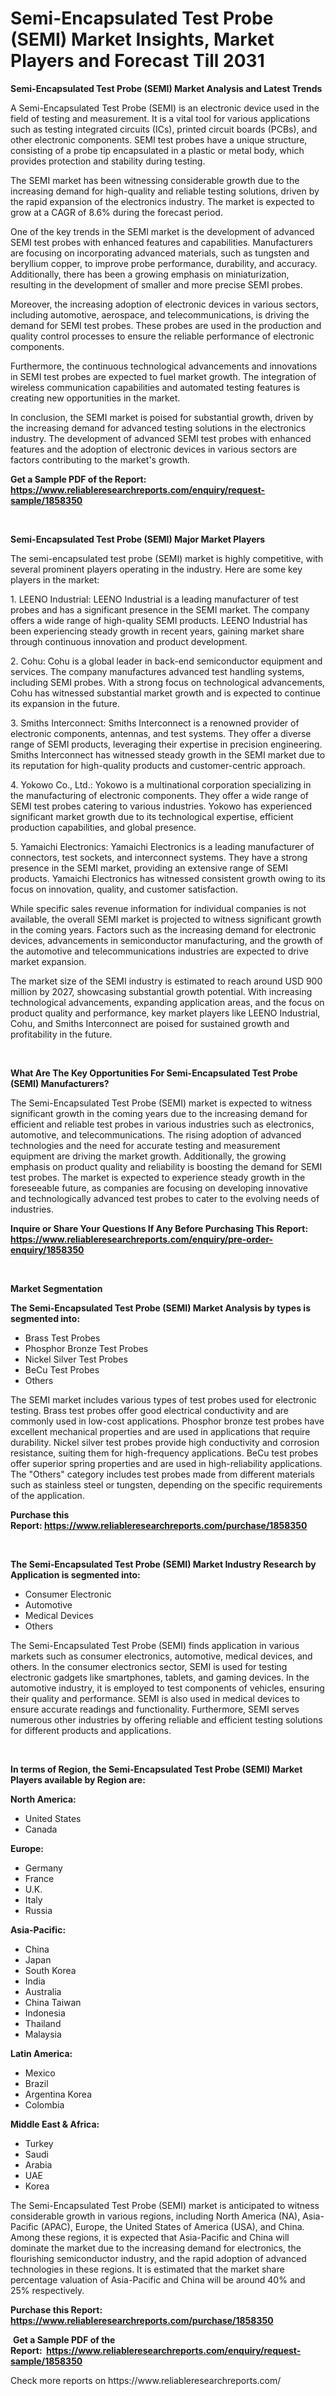 <p><h1>Semi-Encapsulated Test Probe (SEMI) Market Insights, Market Players and Forecast Till 2031</h1></p><p><strong>Semi-Encapsulated Test Probe (SEMI) Market Analysis and Latest Trends</strong></p>
<p><p>A Semi-Encapsulated Test Probe (SEMI) is an electronic device used in the field of testing and measurement. It is a vital tool for various applications such as testing integrated circuits (ICs), printed circuit boards (PCBs), and other electronic components. SEMI test probes have a unique structure, consisting of a probe tip encapsulated in a plastic or metal body, which provides protection and stability during testing.</p><p>The SEMI market has been witnessing considerable growth due to the increasing demand for high-quality and reliable testing solutions, driven by the rapid expansion of the electronics industry. The market is expected to grow at a CAGR of 8.6% during the forecast period.</p><p>One of the key trends in the SEMI market is the development of advanced SEMI test probes with enhanced features and capabilities. Manufacturers are focusing on incorporating advanced materials, such as tungsten and beryllium copper, to improve probe performance, durability, and accuracy. Additionally, there has been a growing emphasis on miniaturization, resulting in the development of smaller and more precise SEMI probes.</p><p>Moreover, the increasing adoption of electronic devices in various sectors, including automotive, aerospace, and telecommunications, is driving the demand for SEMI test probes. These probes are used in the production and quality control processes to ensure the reliable performance of electronic components.</p><p>Furthermore, the continuous technological advancements and innovations in SEMI test probes are expected to fuel market growth. The integration of wireless communication capabilities and automated testing features is creating new opportunities in the market.</p><p>In conclusion, the SEMI market is poised for substantial growth, driven by the increasing demand for advanced testing solutions in the electronics industry. The development of advanced SEMI test probes with enhanced features and the adoption of electronic devices in various sectors are factors contributing to the market's growth.</p></p>
<p><strong>Get a Sample PDF of the Report:&nbsp; <a href="https://www.reliableresearchreports.com/enquiry/request-sample/1858350">https://www.reliableresearchreports.com/enquiry/request-sample/1858350</a></strong></p>
<p>&nbsp;</p>
<p><strong>Semi-Encapsulated Test Probe (SEMI) Major Market Players</strong></p>
<p><p>The semi-encapsulated test probe (SEMI) market is highly competitive, with several prominent players operating in the industry. Here are some key players in the market:</p><p>1. LEENO Industrial: LEENO Industrial is a leading manufacturer of test probes and has a significant presence in the SEMI market. The company offers a wide range of high-quality SEMI products. LEENO Industrial has been experiencing steady growth in recent years, gaining market share through continuous innovation and product development.</p><p>2. Cohu: Cohu is a global leader in back-end semiconductor equipment and services. The company manufactures advanced test handling systems, including SEMI probes. With a strong focus on technological advancements, Cohu has witnessed substantial market growth and is expected to continue its expansion in the future.</p><p>3. Smiths Interconnect: Smiths Interconnect is a renowned provider of electronic components, antennas, and test systems. They offer a diverse range of SEMI products, leveraging their expertise in precision engineering. Smiths Interconnect has witnessed steady growth in the SEMI market due to its reputation for high-quality products and customer-centric approach.</p><p>4. Yokowo Co., Ltd.: Yokowo is a multinational corporation specializing in the manufacturing of electronic components. They offer a wide range of SEMI test probes catering to various industries. Yokowo has experienced significant market growth due to its technological expertise, efficient production capabilities, and global presence.</p><p>5. Yamaichi Electronics: Yamaichi Electronics is a leading manufacturer of connectors, test sockets, and interconnect systems. They have a strong presence in the SEMI market, providing an extensive range of SEMI products. Yamaichi Electronics has witnessed consistent growth owing to its focus on innovation, quality, and customer satisfaction.</p><p>While specific sales revenue information for individual companies is not available, the overall SEMI market is projected to witness significant growth in the coming years. Factors such as the increasing demand for electronic devices, advancements in semiconductor manufacturing, and the growth of the automotive and telecommunications industries are expected to drive market expansion.</p><p>The market size of the SEMI industry is estimated to reach around USD 900 million by 2027, showcasing substantial growth potential. With increasing technological advancements, expanding application areas, and the focus on product quality and performance, key market players like LEENO Industrial, Cohu, and Smiths Interconnect are poised for sustained growth and profitability in the future.</p></p>
<p>&nbsp;</p>
<p><strong>What Are The Key Opportunities For Semi-Encapsulated Test Probe (SEMI) Manufacturers?</strong></p>
<p><p>The Semi-Encapsulated Test Probe (SEMI) market is expected to witness significant growth in the coming years due to the increasing demand for efficient and reliable test probes in various industries such as electronics, automotive, and telecommunications. The rising adoption of advanced technologies and the need for accurate testing and measurement equipment are driving the market growth. Additionally, the growing emphasis on product quality and reliability is boosting the demand for SEMI test probes. The market is expected to experience steady growth in the foreseeable future, as companies are focusing on developing innovative and technologically advanced test probes to cater to the evolving needs of industries.</p></p>
<p><strong>Inquire or Share Your Questions If Any Before Purchasing This Report: <a href="https://www.reliableresearchreports.com/enquiry/pre-order-enquiry/1858350">https://www.reliableresearchreports.com/enquiry/pre-order-enquiry/1858350</a></strong></p>
<p>&nbsp;</p>
<p><strong>Market Segmentation</strong></p>
<p><strong>The Semi-Encapsulated Test Probe (SEMI) Market Analysis by types is segmented into:</strong></p>
<p><ul><li>Brass Test Probes</li><li>Phosphor Bronze Test Probes</li><li>Nickel Silver Test Probes</li><li>BeCu Test Probes</li><li>Others</li></ul></p>
<p><p>The SEMI market includes various types of test probes used for electronic testing. Brass test probes offer good electrical conductivity and are commonly used in low-cost applications. Phosphor bronze test probes have excellent mechanical properties and are used in applications that require durability. Nickel silver test probes provide high conductivity and corrosion resistance, suiting them for high-frequency applications. BeCu test probes offer superior spring properties and are used in high-reliability applications. The "Others" category includes test probes made from different materials such as stainless steel or tungsten, depending on the specific requirements of the application.</p></p>
<p><strong>Purchase this Report:&nbsp;<a href="https://www.reliableresearchreports.com/purchase/1858350">https://www.reliableresearchreports.com/purchase/1858350</a></strong></p>
<p>&nbsp;</p>
<p><strong>The Semi-Encapsulated Test Probe (SEMI) Market Industry Research by Application is segmented into:</strong></p>
<p><ul><li>Consumer Electronic</li><li>Automotive</li><li>Medical Devices</li><li>Others</li></ul></p>
<p><p>The Semi-Encapsulated Test Probe (SEMI) finds application in various markets such as consumer electronics, automotive, medical devices, and others. In the consumer electronics sector, SEMI is used for testing electronic gadgets like smartphones, tablets, and gaming devices. In the automotive industry, it is employed to test components of vehicles, ensuring their quality and performance. SEMI is also used in medical devices to ensure accurate readings and functionality. Furthermore, SEMI serves numerous other industries by offering reliable and efficient testing solutions for different products and applications.</p></p>
<p>&nbsp;</p>
<p><strong>In terms of Region, the Semi-Encapsulated Test Probe (SEMI) Market Players available by Region are:</strong></p>
<p>
    <p> <strong> North America: </strong>
        <ul>
            <li>United States</li>
            <li>Canada</li>
        </ul>
        </p> 
    <p> <strong> Europe: </strong>
        <ul>
            <li>Germany</li>
            <li>France</li>
            <li>U.K.</li>
            <li>Italy</li>
            <li>Russia</li>
        </ul>
        </p> 
    <p> <strong> Asia-Pacific: </strong>
        <ul>
            <li>China</li>
            <li>Japan</li>
            <li>South Korea</li>
            <li>India</li>
            <li>Australia</li>
            <li>China Taiwan</li>
            <li>Indonesia</li>
            <li>Thailand</li>
            <li>Malaysia</li>
        </ul>
        </p> 
    <p> <strong> Latin America: </strong>
        <ul>
            <li>Mexico</li>
            <li>Brazil</li>
            <li>Argentina Korea</li>
            <li>Colombia</li>
        </ul>
        </p> 
    <p> <strong> Middle East & Africa: </strong>
        <ul>
            <li>Turkey</li>
            <li>Saudi</li>
            <li>Arabia</li>
            <li>UAE</li>
            <li>Korea</li>
        </ul>
    </p>
    </p>
<p><p>The Semi-Encapsulated Test Probe (SEMI) market is anticipated to witness considerable growth in various regions, including North America (NA), Asia-Pacific (APAC), Europe, the United States of America (USA), and China. Among these regions, it is expected that Asia-Pacific and China will dominate the market due to the increasing demand for electronics, the flourishing semiconductor industry, and the rapid adoption of advanced technologies in these regions. It is estimated that the market share percentage valuation of Asia-Pacific and China will be around 40% and 25% respectively.</p></p>
<p><strong>Purchase this Report: <a href="https://www.reliableresearchreports.com/purchase/1858350">https://www.reliableresearchreports.com/purchase/1858350</a></strong></p>
<p>&nbsp;<strong>Get a Sample PDF of the Report:&nbsp;&nbsp;<a href="https://www.reliableresearchreports.com/enquiry/request-sample/1858350">https://www.reliableresearchreports.com/enquiry/request-sample/1858350</a></strong></p>
<p><strong></strong></p>
<p>Check more reports on https://www.reliableresearchreports.com/</p>